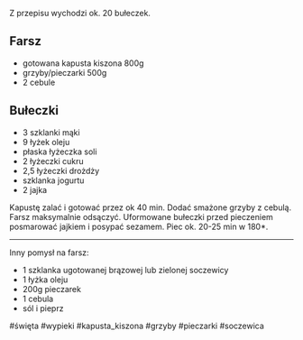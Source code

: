 Z przepisu wychodzi ok. 20 bułeczek.
## Farsz
- gotowana kapusta kiszona 800g
- grzyby/pieczarki 500g
- 2 cebule
## Bułeczki
- 3 szklanki mąki
- 9 łyżek oleju
- płaska łyżeczka soli
- 2 łyżeczki cukru
- 2,5 łyżeczki drożdży
- szklanka jogurtu
- 2 jajka

Kapustę zalać i gotować przez ok 40 min. Dodać smażone grzyby z cebulą. Farsz maksymalnie odsączyć.
Uformowane bułeczki przed pieczeniem posmarować jajkiem i posypać sezamem.
Piec ok. 20-25 min w 180*.

---

Inny pomysł na farsz:
- 1 szklanka ugotowanej brązowej lub zielonej soczewicy
- 1 łyżka oleju
- 200g pieczarek
- 1 cebula
- sól i pieprz

#święta #wypieki #kapusta_kiszona #grzyby #pieczarki #soczewica 